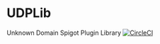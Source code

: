 # UDPLib
Unknown Domain Spigot Plugin Library
[![CircleCI](https://circleci.com/gh/UnknownStudio/UDPLib.svg?style=svg)](https://circleci.com/gh/UnknownStudio/UDPLib)
